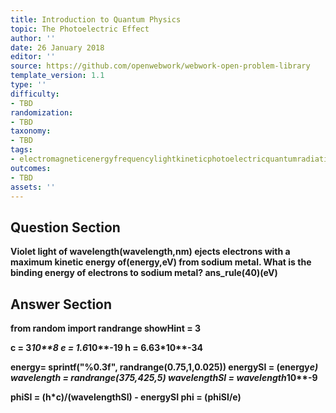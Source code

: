 ```yaml
---
title: Introduction to Quantum Physics
topic: The Photoelectric Effect
author: ''
date: 26 January 2018
editor: ''
source: https://github.com/openwebwork/webwork-open-problem-library
template_version: 1.1
type: ''
difficulty:
- TBD
randomization:
- TBD
taxonomy:
- TBD
tags:
- electromagneticenergyfrequencylightkineticphotoelectricquantumradiationwavelength
outcomes:
- TBD
assets: ''
---
```


## Question Section 

<b>
Violet light of wavelength(wavelength,nm) ejects electrons with a maximum kinetic energy of(energy,eV) from sodium metal. What is the binding energy of electrons to sodium metal?
ans_rule(40)(eV)



## Answer Section

from random import randrange
showHint = 3

c = 3*10**8
e = 1.6*10**-19
h = 6.63*10**-34

energy= sprintf("%0.3f", randrange(0.75,1,0.025))
energySI = (energy*e)
wavelength = randrange(375,425,5)
wavelengthSI = wavelength*10**-9

phiSI = (h*c)/(wavelengthSI) - energySI
phi = (phiSI/e)